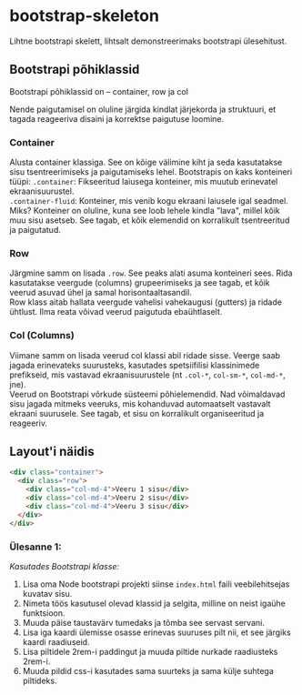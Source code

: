 # bootstrap-skeleton
Lihtne bootstrapi skelett, lihtsalt demonstreerimaks bootstrapi ülesehitust.

## Bootstrapi põhiklassid
Bootstrapi põhiklassid on – container, row ja col  

Nende paigutamisel on oluline järgida kindlat järjekorda ja struktuuri, et tagada reageeriva disaini ja korrektse paigutuse loomine.

### Container
Alusta container klassiga. See on kõige välimine kiht ja seda kasutatakse sisu tsentreerimiseks ja paigutamiseks lehel. Bootstrapis on kaks konteineri tüüpi:
`.container`: Fikseeritud laiusega konteiner, mis muutub erinevatel ekraanisuurustel.  
`.container-fluid`: Konteiner, mis venib kogu ekraani laiusele igal seadmel.
Miks? Konteiner on oluline, kuna see loob lehele kindla "lava", millel kõik muu sisu asetseb. See tagab, et kõik elemendid on korralikult tsentreeritud ja paigutatud.
### Row
Järgmine samm on lisada `.row`. See peaks alati asuma konteineri sees. Rida kasutatakse veergude (columns) grupeerimiseks ja see tagab, et kõik veerud asuvad ühel ja samal horisontaaltasandil.  
Row klass aitab hallata veergude vahelisi vahekaugusi (gutters) ja ridade ühtlust. Ilma reata võivad veerud paigutuda ebaühtlaselt.
### Col (Columns)
Viimane samm on lisada veerud col klassi abil ridade sisse. Veerge saab jagada erinevateks suurusteks, kasutades spetsiifilisi klassinimede prefikseid, mis vastavad ekraanisuurustele (nt `.col-*`, `col-sm-*`, `col-md-*`, jne).  
Veerud on Bootstrapi võrkude süsteemi põhielemendid. Nad võimaldavad sisu jagada mitmeks veeruks, mis kohanduvad automaatselt vastavalt ekraani suurusele. See tagab, et sisu on korralikult organiseeritud ja reageeriv.  

## Layout'i näidis

```html
<div class="container">
  <div class="row">
    <div class="col-md-4">Veeru 1 sisu</div>
    <div class="col-md-4">Veeru 2 sisu</div>
    <div class="col-md-4">Veeru 3 sisu</div>
  </div>
</div>
```

### Ülesanne 1:
*Kasutades Bootstrapi klasse:*
1. Lisa oma Node bootstrapi projekti siinse `index.html` faili veebilehitsejas kuvatav sisu.
2. Nimeta töös kasutusel olevad klassid ja selgita, milline on neist igaühe funktsioon.
3. Muuda päise taustavärv tumedaks ja tõmba see servast servani.
4. Lisa iga kaardi ülemisse osasse erinevas suuruses pilt nii, et see järgiks kaardi raadiuseid.
5. Lisa piltidele 2rem-i paddingut ja muuda piltide nurkade raadiusteks 2rem-i.
6. Muuda pildid css-i kasutades sama suurteks ja sama külje suhtega piltideks.